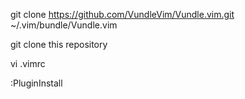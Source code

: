 git clone https://github.com/VundleVim/Vundle.vim.git ~/.vim/bundle/Vundle.vim

git clone this repository

vi .vimrc

:PluginInstall
